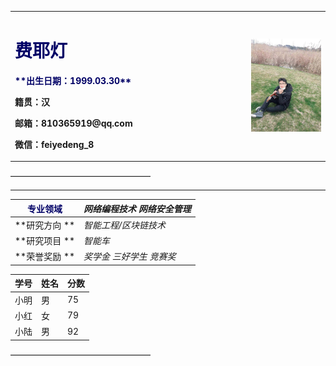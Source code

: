<table border="0">
  <tr>
    <td width="75%">
      <h1><font color="#000066">费耶灯</font><br /></h1>
      <p><b><font color="#000066">**出生日期：1999.03.30**</font><br /></b></p>
      <p><b>籍贯：汉</b></p>
      <p><b>邮箱：810365919@qq.com</b></p>
      <p><b>微信：feiyedeng_8</b></p>
    </td>
    <td width="25%">
      <img src="/FYD.jpg" width="110%">      
    </td>
  </tr>
</table>
————————————————


----------------------
   |  <font color="#000066">**专业领域**</font><br />  | _网络编程技术 网络安全管理_  
| ------------- |:------------------          
| **研究方向 **  | _智能工程/区块链技术_
| **研究项目 **  | _智能车_
| **荣誉奖励 **   | _奖学金 三好学生 竞赛奖_

|学号|姓名|分数|
|-|-|-|
|小明|男|75|
|小红|女|79|
|小陆|男|92|
————————————————






